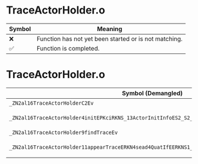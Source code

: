 # TraceActorHolder.o
| Symbol | Meaning 
| ------------- | ------------- 
| :x: | Function has not yet been started or is not matching. 
| :white_check_mark: | Function is completed. 


# TraceActorHolder.o
| Symbol (Demangled) | Symbol (Mangled) | Decompiled? |
| ------------- |  ------------- | ------------- |
| `_ZN2al16TraceActorHolderC2Ev` | `al::TraceActorHolder::TraceActorHolder(void)` | :white_check_mark: |
| `_ZN2al16TraceActorHolder4initEPKciRKNS_13ActorInitInfoES2_S2_S2_` | `al::TraceActorHolder::init(char const*,int,al::ActorInitInfo const&,char const*,char const*,char const*)` | :white_check_mark: |
| `_ZN2al16TraceActorHolder9findTraceEv` | `al::TraceActorHolder::findTrace(void)` | :white_check_mark: |
| `_ZN2al16TraceActorHolder11appearTraceERKN4sead4QuatIfEERKNS1_7Vector3IfEEPKNS_14CollisionPartsE` | `al::TraceActorHolder::appearTrace(sead::Quat<float> const&,sead::Vector3<float> const&,al::CollisionParts const*)` | :white_check_mark: |
